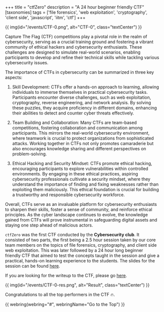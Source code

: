 +++
title = "ctfZero"
description = "A 24 hour beginner friendly CTF"
[taxonomies]
tags = ['file forensics', 'web exploitation', 'cryptography', 'client side', 'javascript', 'iitm', 'ctf']
+++

{{ img(id="/events/CTF-0.png", alt="CTF-0", class="textCenter") }}

Capture The Flag (CTF) competitions play a pivotal role in the realm of cybersecurity, serving as a crucial training ground and fostering a vibrant community of ethical hackers and cybersecurity enthusiasts. These challenges are designed to simulate real-world scenarios, enabling participants to develop and refine their technical skills while tackling various cybersecurity issues.

The importance of CTFs in cybersecurity can be summarized in three key aspects:

1. Skill Development: CTFs offer a hands-on approach to learning, allowing individuals to immerse themselves in practical cybersecurity tasks. Participants encounter diverse challenges, such as web exploitation, cryptography, reverse engineering, and network analysis. By solving these puzzles, they acquire proficiency in different domains, enhancing their abilities to detect and counter cyber threats effectively.

2. Team Building and Collaboration: Many CTFs are team-based competitions, fostering collaboration and communication among participants. This mirrors the real-world cybersecurity environment, where teamwork is crucial to protect organizations from sophisticated attacks. Working together in CTFs not only promotes camaraderie but also encourages knowledge sharing and different perspectives on problem-solving.

3. Ethical Hacking and Security Mindset: CTFs promote ethical hacking, encouraging participants to explore vulnerabilities within controlled environments. By engaging in these ethical practices, aspiring cybersecurity professionals cultivate a security mindset, where they understand the importance of finding and fixing weaknesses rather than exploiting them maliciously. This ethical foundation is crucial for building a trustworthy and responsible cybersecurity workforce.

Overall, CTFs serve as an invaluable platform for cybersecurity enthusiasts to sharpen their skills, foster a sense of community, and reinforce ethical principles. As the cyber landscape continues to evolve, the knowledge gained from CTFs will prove instrumental in safeguarding digital assets and staying one step ahead of malicious actors.

`ctfZero` was the first CTF conducted by the **Cybersecurity club**. It consisted of two parts, the first being a 2.5 hour session taken by our core team members on the topics of file forensics, cryptography, and client side web exploitation. This was later followed by a 24 hour long beginner friendly CTF that aimed to test the concepts taught in the session and give a practical, hands-on learning experience to the students. The slides for the session can be found <a href="/events/ctfzero_slide.pdf">here</a>. 

If you are looking for the writeup to the CTF, please go [here](https://innocentzero.github.io/ctfzer0-writeup/index.html).

{{ img(id="/events/CTF-0-res.png", alt="Result", class="textCenter") }}

Congratulations to all the top performers in the CTF :fire:.

{{ webring(webring="#", webringName="Go to the Top") }}

